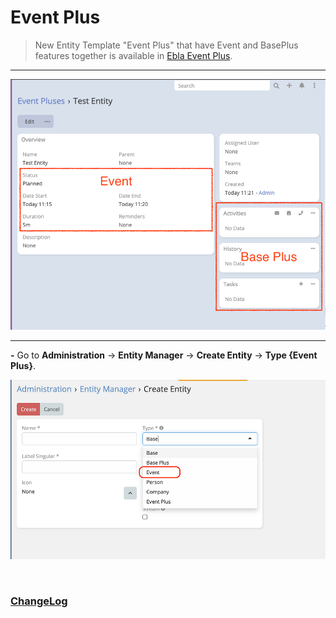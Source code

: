 # Event Plus <a href="https://www.eblasoft.com.tr/espocrm-extension-page/espocrm-event-plus" target="_blank" id="ext-version" data-id="638eecaa872b85729"></a>

> New Entity Template "Event Plus" that have Event and BasePlus features together is available
> in [Ebla Event Plus](https://www.eblasoft.com.tr/espocrm-extension-page/espocrm-ebla-event-plus).

---

![Event Plus](../../_static/images/extensions/event-plus/event-plus.png)

---

**-** Go to **Administration** -> **Entity Manager** -> **Create Entity** -> **Type {Event Plus}**.

![Event Plus](../../_static/images/extensions/event-plus/event-plus-op.png)

<br>

### <font color=gray> [ChangeLog](changelog.md) </font>